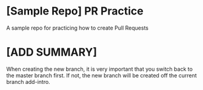 # [Sample Repo] PR Practice
A sample repo for practicing how to create Pull Requests

# [ADD SUMMARY]
When creating the new branch, it is very important that you switch back to the master branch first. If not, the new branch will be created off the current branch add-intro.


